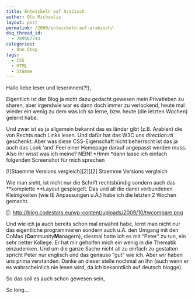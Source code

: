 ```yaml
---
title: Entwickeln auf Arabisch
author: Ole Michaelis
layout: post
permalink: /2009/entwickeln-auf-arabisch/
dsq_thread_id:
  - 789567743
categories:
  - One Step
tags:
  - CSS
  - HTML
  - Stämme
---
```


Hallo liebe leser und leserinnen(?!),

Eigentlich ist der Blog ja nicht dazu gedacht gewesen mein Privatleben zu sharen, aber irgendwie war es dann doch immer zu verlockend, heute mal wieder ein wenig zu dem was ich so lerne, bzw. heute (die letzten Wochen) gelernt habe.

Und zwar ist es ja allgemein bekannt das es länder gibt (z.B. Arabien) die von Rechts nach Links lesen. Und dafür hat das W3C uns *direction:rtl* geschenkt. Aber was diese CSS-Eigenschaft nicht beherrscht ist das ja auch das Look ‘and’ Feel einer Homepage darauf angepasst werden muss. Also ihr wisst was ich meine? NEIN! *Hmm *dann lasse ich einfach folgenden Screenshot für mich sprechen

[![Staemme Versions vergleich][2]][2]
Staemme Versions vergleich

Wie man sieht, ist nicht nur die Schrift rechtsbündig sondern auch das **komplette **Layout gespiegelt. Das und all die damit verbundenen Kleinigkeiten (wie IE Anpassungen u.Ä.) habe ich die letzten 2 Wochen gemacht.

 []: http://blog.codestars.eu/wp-content/uploads/2009/10/twcompare.png

Und wie ich ja auch bereits schon mal erwähnt habe, lernt man nicht nur das eigentliche programmieren sondern auch u.A. den Umgang mit den CoMas (**Co**mmunity**Ma**nagern), diesmal hatte ich es mit “Peter” zu tun, ein sehr netter Kollege. Er hat mir geholfen mich ein wenig in die Thematik einzudenken. Und um die ganze Sache nicht all zu einfach zu gestalten spricht Peter nur englisch und das genauso “gut” wie ich. Aber wir haben uns prima verstanden. Danke an dieser stelle nochmal an Ihn (auch wenn er es wahrscheinlich nie lesen wird, da ich bekanntlich auf deutsch blogge).

So das soll es auch schon gewesen sein,

So long…

